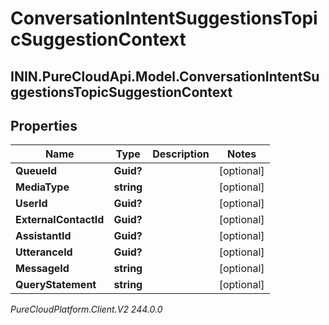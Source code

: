 # ConversationIntentSuggestionsTopicSuggestionContext

## ININ.PureCloudApi.Model.ConversationIntentSuggestionsTopicSuggestionContext

## Properties

|Name | Type | Description | Notes|
|------------ | ------------- | ------------- | -------------|
| **QueueId** | **Guid?** |  | [optional] |
| **MediaType** | **string** |  | [optional] |
| **UserId** | **Guid?** |  | [optional] |
| **ExternalContactId** | **Guid?** |  | [optional] |
| **AssistantId** | **Guid?** |  | [optional] |
| **UtteranceId** | **Guid?** |  | [optional] |
| **MessageId** | **string** |  | [optional] |
| **QueryStatement** | **string** |  | [optional] |



_PureCloudPlatform.Client.V2 244.0.0_
